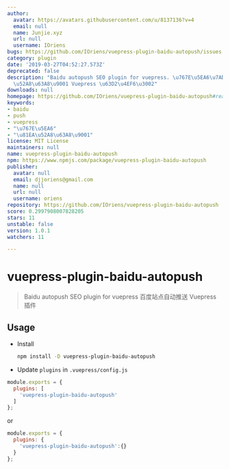 ```yaml
---
author:
  avatar: https://avatars.githubusercontent.com/u/8137136?v=4
  email: null
  name: Junjie.xyz
  url: null
  username: IOriens
bugs: https://github.com/IOriens/vuepress-plugin-baidu-autopush/issues
category: plugin
date: '2019-03-27T04:52:27.573Z'
deprecated: false
description: "Baidu autopush SEO plugin for vuepress. \u767E\u5EA6\u7AD9\u70B9\u81EA\
  \u52A8\u63A8\u9001 Vuepress \u63D2\u4EF6\u3002"
downloads: null
homepage: https://github.com/IOriens/vuepress-plugin-baidu-autopush#readme
keywords:
- baidu
- push
- vuepress
- "\u767E\u5EA6"
- "\u81EA\u52A8\u63A8\u9001"
license: MIT License
maintainers: null
name: vuepress-plugin-baidu-autopush
npm: https://www.npmjs.com/package/vuepress-plugin-baidu-autopush
publisher:
  avatar: null
  email: djjoriens@gmail.com
  name: null
  url: null
  username: oriens
repository: https://github.com/IOriens/vuepress-plugin-baidu-autopush
score: 0.2997908007828205
stars: 11
unstable: false
version: 1.0.1
watchers: 11

---
```


# vuepress-plugin-baidu-autopush

> Baidu autopush SEO plugin for vuepress
> 百度站点自动推送 Vuepress 插件


## Usage

- Install

  ```sh
  npm install -D vuepress-plugin-baidu-autopush
  ```

-  Update `plugins` in `.vuepress/config.js`

  ```js
  module.exports = {
    plugins: [
      'vuepress-plugin-baidu-autopush'
    ]
  };
  ```
  or

  ```js
  module.exports = {
    plugins: {
      'vuepress-plugin-baidu-autopush':{}
    }
  };
  ```



